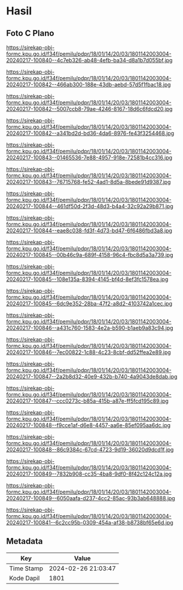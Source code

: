 # Hasil

## Foto C Plano

https://sirekap-obj-formc.kpu.go.id/f34f/pemilu/pdpr/18/01/14/20/03/1801142003004-20240217-100840--4c7eb326-ab48-4efb-ba34-d8a1b7d055bf.jpg

https://sirekap-obj-formc.kpu.go.id/f34f/pemilu/pdpr/18/01/14/20/03/1801142003004-20240217-100842--466ab300-188e-43db-aebd-57d5f1fbac18.jpg

https://sirekap-obj-formc.kpu.go.id/f34f/pemilu/pdpr/18/01/14/20/03/1801142003004-20240217-100842--5007ccb8-79ae-4246-8167-18d6c6fdcd20.jpg

https://sirekap-obj-formc.kpu.go.id/f34f/pemilu/pdpr/18/01/14/20/03/1801142003004-20240217-100842--a341bd2d-bd36-4da6-8976-fe43f3254468.jpg

https://sirekap-obj-formc.kpu.go.id/f34f/pemilu/pdpr/18/01/14/20/03/1801142003004-20240217-100843--01465536-7e88-4957-918e-72581b4cc316.jpg

https://sirekap-obj-formc.kpu.go.id/f34f/pemilu/pdpr/18/01/14/20/03/1801142003004-20240217-100843--76715768-fe52-4ad1-8d5a-8bede91d9387.jpg

https://sirekap-obj-formc.kpu.go.id/f34f/pemilu/pdpr/18/01/14/20/03/1801142003004-20240217-100844--461df50d-2f3d-48d3-b4a4-32c92a29b871.jpg

https://sirekap-obj-formc.kpu.go.id/f34f/pemilu/pdpr/18/01/14/20/03/1801142003004-20240217-100844--eae8c038-fd3f-4d73-bd47-6f6486fbd3a8.jpg

https://sirekap-obj-formc.kpu.go.id/f34f/pemilu/pdpr/18/01/14/20/03/1801142003004-20240217-100845--00b46c9a-689f-4158-96c4-fbc8d5a3a739.jpg

https://sirekap-obj-formc.kpu.go.id/f34f/pemilu/pdpr/18/01/14/20/03/1801142003004-20240217-100845--108e135a-8394-4145-bf4d-8ef3fc1578ea.jpg

https://sirekap-obj-formc.kpu.go.id/f34f/pemilu/pdpr/18/01/14/20/03/1801142003004-20240217-100845--6dc9e352-28ba-47f2-a8d2-4103742a1cec.jpg

https://sirekap-obj-formc.kpu.go.id/f34f/pemilu/pdpr/18/01/14/20/03/1801142003004-20240217-100846--a431c760-1583-4e2a-b590-b1aeb9a83c94.jpg

https://sirekap-obj-formc.kpu.go.id/f34f/pemilu/pdpr/18/01/14/20/03/1801142003004-20240217-100846--7ec00822-1c88-4c23-8cbf-dd52ffea2e89.jpg

https://sirekap-obj-formc.kpu.go.id/f34f/pemilu/pdpr/18/01/14/20/03/1801142003004-20240217-100847--2a2b8d32-40e9-432b-b740-4a9043de8dab.jpg

https://sirekap-obj-formc.kpu.go.id/f34f/pemilu/pdpr/18/01/14/20/03/1801142003004-20240217-100847--ccc0273c-b85a-415b-a87e-ff5fcd195c89.jpg

https://sirekap-obj-formc.kpu.go.id/f34f/pemilu/pdpr/18/01/14/20/03/1801142003004-20240217-100848--f9cce1af-d6e8-4457-aa6e-85ef095aa6dc.jpg

https://sirekap-obj-formc.kpu.go.id/f34f/pemilu/pdpr/18/01/14/20/03/1801142003004-20240217-100848--86c9384c-67cd-4723-9d19-36020d9dcd1f.jpg

https://sirekap-obj-formc.kpu.go.id/f34f/pemilu/pdpr/18/01/14/20/03/1801142003004-20240217-100849--7832b908-cc35-4ba8-9df0-8f42c124c12a.jpg

https://sirekap-obj-formc.kpu.go.id/f34f/pemilu/pdpr/18/01/14/20/03/1801142003004-20240217-100849--6050aafa-d237-4cc2-85ac-93b3ab648888.jpg

https://sirekap-obj-formc.kpu.go.id/f34f/pemilu/pdpr/18/01/14/20/03/1801142003004-20240217-100841--6c2cc95b-0309-454a-af38-b8738bf65e6d.jpg


## Metadata

| Key        | Value               |
| ---------- | ------------------- |
| Time Stamp | 2024-02-26 21:03:47 |
| Kode Dapil | 1801                |



